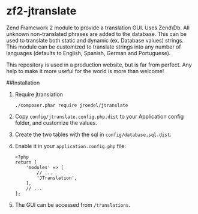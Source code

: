 # zf2-jtranslate
Zend Framework 2 module to provide a translation GUI. Uses Zend\Db. All unknown non-translated phrases are added to the database. This can be used to translate both static and dynamic (ex. Database values) strings. This module can be customized to translate strings into any number of languages (defaults to English, Spanish, German and Portuguese).

This repository is used in a production website, but is far from perfect. Any help to make it more useful for the world is more than welcome!

##Installation

1. Require jtranslation
    ```
    ./composer.phar require jroedel/jtranslate
    ```
    
2. Copy `config/jtranslate.config.php.dist` to your Application config folder, and customize the values.

3. Create the two tables with the sql in `config/database.sql.dist`.

4. Enable it in your `application.config.php` file: 
    ```
    <?php
    return [
        'modules' => [
            // ...
            'JTranslation',
        ],
        // ...
    ];
    ```

5. The GUI can be accessed from `/translations`.
